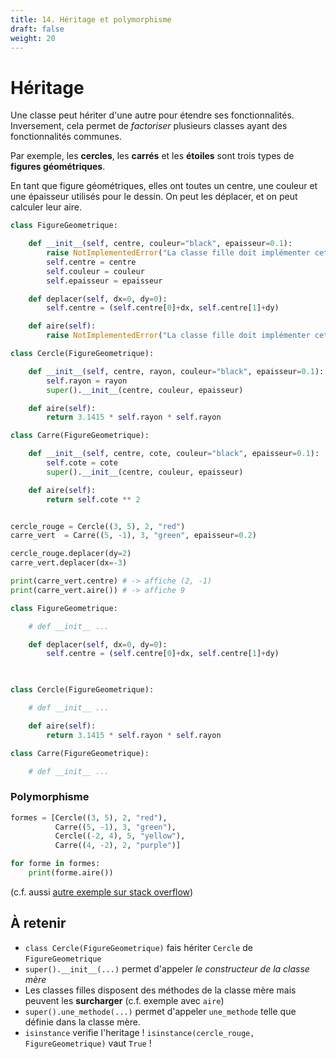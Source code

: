 ```yaml
---
title: 14. Héritage et polymorphisme
draft: false
weight: 20
---
```



# Héritage

Une classe peut hériter d'une autre pour étendre ses fonctionnalités. Inversement, cela permet de *factoriser* plusieurs classes ayant des fonctionnalités communes.

Par exemple, les **cercles**, les **carrés** et les **étoiles** sont trois types de **figures géométriques**.

En tant que figure géométriques, elles ont toutes un centre, une couleur et une épaisseur utilisés pour le dessin. On peut les déplacer, et on peut calculer leur aire.



```python
class FigureGeometrique:

    def __init__(self, centre, couleur="black", epaisseur=0.1):
        raise NotImplementedError("La classe fille doit implémenter cette fonction!")
        self.centre = centre
        self.couleur = couleur
        self.epaisseur = epaisseur

    def deplacer(self, dx=0, dy=0):
        self.centre = (self.centre[0]+dx, self.centre[1]+dy)

    def aire(self):
        raise NotImplementedError("La classe fille doit implémenter cette fonction!")

class Cercle(FigureGeometrique):

    def __init__(self, centre, rayon, couleur="black", epaisseur=0.1):
        self.rayon = rayon
        super().__init__(centre, couleur, epaisseur)

    def aire(self):
        return 3.1415 * self.rayon * self.rayon

class Carre(FigureGeometrique):

    def __init__(self, centre, cote, couleur="black", epaisseur=0.1):
        self.cote = cote
        super().__init__(centre, couleur, epaisseur)

    def aire(self):
        return self.cote ** 2


cercle_rouge = Cercle((3, 5), 2, "red")
carre_vert  = Carre((5, -1), 3, "green", epaisseur=0.2)

cercle_rouge.deplacer(dy=2)
carre_vert.deplacer(dx=-3)

print(carre_vert.centre) # -> affiche (2, -1)
print(carre_vert.aire()) # -> affiche 9
```







```python
class FigureGeometrique:

    # def __init__ ...

    def deplacer(self, dx=0, dy=0):
        self.centre = (self.centre[0]+dx, self.centre[1]+dy)

  

class Cercle(FigureGeometrique):

    # def __init__ ...

    def aire(self):
        return 3.1415 * self.rayon * self.rayon

class Carre(FigureGeometrique):

    # def __init__ ...
```



### Polymorphisme 

```python
formes = [Cercle((3, 5), 2, "red"),
          Carre((5, -1), 3, "green"),
          Cercle((-2, 4), 5, "yellow"),
          Carre((4, -2), 2, "purple")]

for forme in formes:
    print(forme.aire())
```

(c.f. aussi [autre exemple sur stack overflow](https://stackoverflow.com/a/3724160))



## À retenir

- `class Cercle(FigureGeometrique)` fais hériter `Cercle` de `FigureGeometrique`
- `super().__init__(...)` permet d'appeler *le constructeur de la classe mère*
- Les classes filles disposent des méthodes de la classe mère mais peuvent les **surcharger** (c.f. exemple avec `aire`)
- `super().une_methode(...)` permet d'appeler `une_methode` telle que définie dans la classe mère.
- `isinstance` verifie l'heritage ! `isinstance(cercle_rouge, FigureGeometrique)` vaut `True` !

